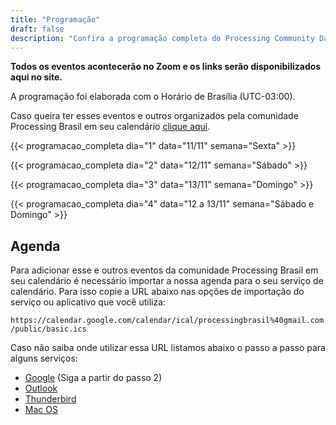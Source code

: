 ```yaml
---
title: "Programação"
draft: false
description: "Confira a programação completa do Processing Community Day 2022 que acontece nos dias 11, 12 e 13 de novembro com oficinas e palestras sobre programação criativa. Tudo gratuito e online."
---
```


**Todos os eventos acontecerão no Zoom e os links serão disponibilizados aqui no site.**

A programação foi elaborada com o Horário de Brasília (UTC-03:00). 

Caso queira ter esses eventos e outros organizados pela comunidade Processing Brasil em seu calendário [clique aqui](#agenda).

{{< programacao_completa dia="1" data="11/11" semana="Sexta" >}}

{{< programacao_completa dia="2" data="12/11" semana="Sábado" >}}

{{< programacao_completa dia="3" data="13/11" semana="Domingo" >}}

{{< programacao_completa dia="4" data="12 a 13/11" semana="Sábado e Domingo" >}}

## Agenda

Para adicionar esse e outros eventos da comunidade Processing Brasil em seu calendário é necessário importar a nossa agenda para o seu serviço de calendário. Para isso copie a URL abaixo nas opções de importação do serviço ou aplicativo que você utiliza:

`https://calendar.google.com/calendar/ical/processingbrasil%40gmail.com/public/basic.ics`

Caso não saiba onde utilizar essa URL listamos abaixo o passo a passo para alguns serviços:

- [Google](https://support.google.com/calendar/answer/37118?hl=pt&co=GENIE.Platform%3DDesktop) (Siga a partir do passo 2)
- [Outlook](https://support.microsoft.com/pt-br/office/importar-ou-assinar-um-calend%C3%A1rio-no-outlook-com-cff1429c-5af6-41ec-a5b4-74f2c278e98c)
- [Thunderbird](https://www.hostmidia.com.br/tutoriais/como-sincronizar-o-calendario-no-thunderbird/)
- [Mac OS](https://support.apple.com/pt-pt/guide/calendar/icl1023/mac)
